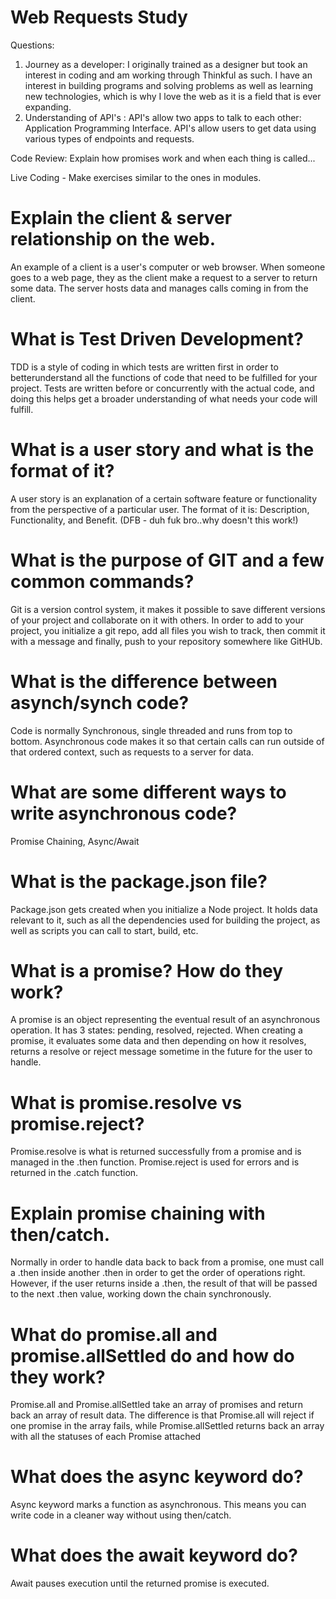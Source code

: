 # Web Requests Study


Questions:

1. Journey as a developer: I originally trained as a designer but took an interest in coding and am working through Thinkful as such. I have an interest in building programs and solving problems as well as learning new technologies, which is why I love the web as it is a field that is ever expanding.
2. Understanding of API's : API's allow two apps to talk to each other: Application Programming Interface. API's allow users to get data using various types of endpoints and requests.

Code Review:
Explain how promises work and when each thing is called...


Live Coding -
Make exercises similar to the ones in modules.






# Explain the client & server relationship on the web.
An example of a client is a user's computer or web browser. When someone goes to a web page, they as the client make a request to a server to return some data. The server hosts data and manages calls coming in from the client.

# What is Test Driven Development?
TDD is a style of coding in which tests are written first in order to betterunderstand all the functions of code that need to be fulfilled for your project. Tests are written before or concurrently with the actual code, and doing this helps get a broader understanding of what needs your code will fulfill.

# What is a user story and what is the format of it?
A user story is an explanation of a certain software feature or functionality from the perspective of a particular user. The format of it is: Description, Functionality, and Benefit. (DFB - duh fuk bro..why doesn't this work!)

# What is the purpose of GIT and a few common commands?
Git is a version control system, it makes it possible to save different versions of your project and collaborate on it with others. In order to add to your project, you initialize a git repo, add all files you wish to track, then commit it with a message and finally, push to your repository somewhere like GitHUb.

# What is the difference between asynch/synch code?
Code is normally Synchronous, single threaded and runs from top to bottom. Asynchronous code makes it so that certain calls can run outside of that ordered context, such as requests to a server for data. 

# What are some different ways to write asynchronous code?
Promise Chaining, Async/Await

# What is the package.json file?
Package.json gets created when you initialize a Node project. It holds data relevant to it, such as all the dependencies used for building the project, as well as scripts you can call to start, build, etc.

# What is a promise? How do they work?
A promise is an object representing the eventual result of an asynchronous operation. It has 3 states: pending, resolved, rejected. When creating a promise, it evaluates some data and then depending on how it resolves, returns a resolve or reject message sometime in the future for the user to  handle.

# What is promise.resolve vs promise.reject?
Promise.resolve is what is returned successfully from a promise and is managed in the .then function. Promise.reject is used for errors and is returned in the .catch function.


# Explain promise chaining with then/catch.
Normally in order to handle data back to back from a promise, one must call a .then inside another .then in order to get the order of operations right. However, if the user returns inside a .then, the result of that will be passed to the next .then value, working down the chain synchronously.


# What do promise.all and promise.allSettled do and how do they work?
Promise.all and Promise.allSettled take an array of promises and return back an array of result data. The difference is that Promise.all will reject if one promise in the array fails, while Promise.allSettled returns back an array with all the statuses of each Promise attached

# What does the async keyword do?
Async keyword marks a function as asynchronous. This means you can write code in a cleaner way without using then/catch. 

# What does the await keyword do?
Await pauses execution until the returned promise is executed.


